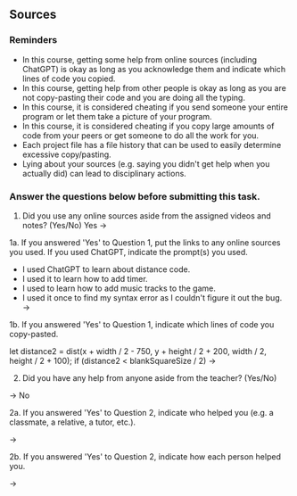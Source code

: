 ## Sources

### Reminders

* In this course, getting some help from online sources (including ChatGPT) is okay as long as you acknowledge them and indicate which lines of code you copied.
* In this course, getting help from other people is okay as long as you are not copy-pasting their code and you are doing all the typing.
* In this course, it is considered cheating if you send someone your entire program or let them take a picture of your program.
* In this course, it is considered cheating if you copy large amounts of code from your peers or get someone to do all the work for you.
* Each project file has a file history that can be used to easily determine excessive copy/pasting.
* Lying about your sources (e.g. saying you didn't get help when you actually did) can lead to disciplinary actions.

### Answer the questions below before submitting this task.

1. Did you use any online sources aside from the assigned videos and notes? (Yes/No)
Yes
→

1a. If you answered 'Yes' to Question 1, put the links to any online sources you used. If you used ChatGPT, indicate the prompt(s) you used.
- I used ChatGPT to learn about distance code.
- I used it to learn how to add timer.
- I used to learn how to add music tracks to the game.
- I used it once to find my syntax error as I couldn't figure it out the bug. 
→

1b. If you answered 'Yes' to Question 1, indicate which lines of code you copy-pasted.

let distance2 = dist(x + width / 2 - 750, y + height / 2 + 200, width / 2, height / 2 + 100);
if (distance2 < blankSquareSize / 2)
→

2. Did you have any help from anyone aside from the teacher? (Yes/No)

→ No

2a. If you answered 'Yes' to Question 2, indicate who helped you (e.g. a classmate, a relative, a tutor, etc.).

→

2b. If you answered 'Yes' to Question 2, indicate how each person helped you. 

→
